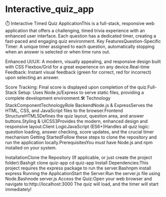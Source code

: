 # Interactive_quiz_app

⏱️ Interactive Timed Quiz ApplicationThis is a full-stack, responsive web application that offers a challenging, timed trivia experience with an enhanced user interface. Each question has a dedicated timer, creating a fast-paced and engaging quiz environment. Key FeaturesQuestion-Specific Timer: A unique timer assigned to each question, automatically stopping when an answer is selected or when time runs out.

Enhanced UI/UX: A modern, visually appealing, and responsive design built with CSS Flexbox/Grid for a great experience on any device.Real-time Feedback: Instant visual feedback (green for correct, red for incorrect) upon selecting an answer.

Score Tracking: Final score is displayed upon completion of the quiz.Full-Stack Setup: Uses Node.js/Express to serve static files, providing a complete development environment.🛠️ Technology StackComponentTechnologyRole
BackendNode.js & ExpressServes the HTML, CSS, and JavaScript files to the browser.Frontend StructureHTML5Defines the quiz layout, question area, and answer buttons.Styling & UICSS3Provides the modern, enhanced design and responsive layout.Client LogicJavaScript (ES6+)Handles all quiz logic: question loading, answer checking, score updates, and the crucial timer mechanism 
Getting StartedFollow these steps to clone the repository and run the application locally.PrerequisitesYou must have Node.js and npm  installed on your system.

InstallationClone the Repository (If applicable, or just create the project folder):Bashgit clone quiz-app
cd quiz-app
Install Dependencies:This project requires the express package to run the server.Bashnpm install express
Running the ApplicationStart the Server:Run the server.js file using Node.Bashnode server.js
Access the Quiz:Open your web browser and navigate to:http://localhost:3000
The quiz will load, and the timer will start immediately!
